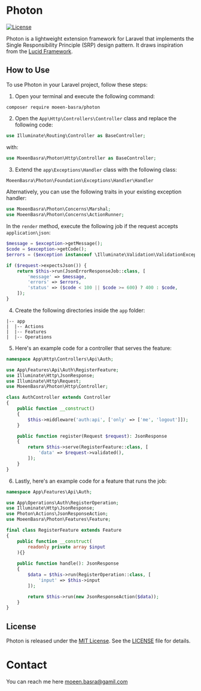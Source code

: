 # Photon
[![License](https://img.shields.io/badge/License-MIT-blue.svg)](LICENSE)

Photon is a lightweight extension framework for Laravel that implements the Single Responsibility Principle (SRP) design pattern. It draws inspiration from the [Lucid Framework](https://docs.lucidarch.dev/installation).

## How to Use

To use Photon in your Laravel project, follow these steps:

1. Open your terminal and execute the following command:

```shell
composer require moeen-basra/photon
```

2. Open the `App\Http\Controllers\Controller` class and replace the following code:

```php
use Illuminate\Routing\Controller as BaseController;
```

with:

```php
use MoeenBasra\Photon\Http\Controller as BaseController;
```

3. Extend the `app\Exceptions\Handler` class with the following class:

```php
MoeenBasra\Photon\Foundation\Exceptions\Handler\Handler
```

Alternatively, you can use the following traits in your existing exception handler:

```php
use MoeenBasra\Photon\Concerns\Marshal;
use MoeenBasra\Photon\Concerns\ActionRunner;
```

In the `render` method, execute the following job if the request accepts `application\json`:

```php
$message = $exception->getMessage();
$code = $exception->getCode();
$errors = ($exception instanceof \Illuminate\Validation\ValidationException) ? $exception->errors() : [];

if ($request->expectsJson()) {
    return $this->run(JsonErrorResponseJob::class, [
        'message' => $message,
        'errors' => $errors,
        'status' => ($code < 100 || $code >= 600) ? 400 : $code,
    ]);
}
```

4. Create the following directories inside the `app` folder:

```
|-- app
|  |-- Actions
|  |-- Features
|  |-- Operations
```

5. Here's an example code for a controller that serves the feature:

```php
namespace App\Http\Controllers\Api\Auth;

use App\Features\Api\Auth\RegisterFeature;
use Illuminate\Http\JsonResponse;
use Illuminate\Http\Request;
use MoeenBasra\Photon\Http\Controller;

class AuthController extends Controller
{
    public function __construct()
    {
        $this->middleware('auth:api', ['only' => ['me', 'logout']]);
    }

    public function register(Request $request): JsonResponse
    {
        return $this->serve(RegisterFeature::class, [
            'data' => $request->validated(),
        ]);
    }
}
```

6. Lastly, here's an example code for a feature that runs the job:

```php
namespace App\Features\Api\Auth;

use App\Operations\Auth\RegisterOperation;
use Illuminate\Http\JsonResponse;
use Photon\Actions\JsonResponseAction;
use MoeenBasra\Photon\Features\Feature;

final class RegisterFeature extends Feature
{
    public function __construct(
        readonly private array $input
    ){}
    
    public function handle(): JsonResponse
    {
        $data = $this->run(RegisterOperation::class, [
            'input' => $this->input
        ]);

        return $this->run(new JsonResponseAction($data));
    }
}
```

## License

Photon is released under the [MIT License](https://opensource.org/licenses/MIT). See the [LICENSE](LICENSE) file for details.

# Contact
You can reach me here [moeen.basra@gamil.com](mailto:moeen.basra@gamil.com)